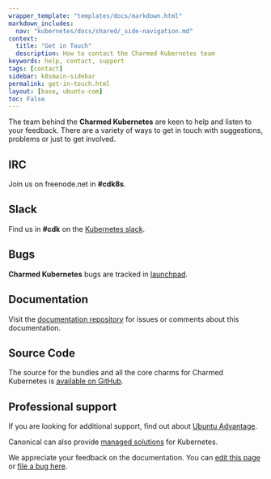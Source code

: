 ```yaml
---
wrapper_template: "templates/docs/markdown.html"
markdown_includes:
  nav: "kubernetes/docs/shared/_side-navigation.md"
context:
  title: "Get in Touch"
  description: How to contact the Charmed Kubernetes team
keywords: help, contact, support
tags: [contact]
sidebar: k8smain-sidebar
permalink: get-in-touch.html
layout: [base, ubuntu-com]
toc: False
---
```


The team behind the **Charmed Kubernetes** are
keen to help and listen to your feedback. There are a variety of ways to get
in touch with suggestions, problems or just to get involved.

## IRC

Join us on freenode.net in **#cdk8s**.

## Slack

Find us in **#cdk** on the [Kubernetes slack][slack].

## Bugs

**Charmed Kubernetes** bugs  are tracked in [launchpad][lp].

## Documentation

Visit the [documentation repository][docs] for issues or comments about this documentation.

## Source Code

The source for the bundles and all the core charms for Charmed Kubernetes is
[available on GitHub][source].


## Professional support

If you are looking for additional support, find out about [Ubuntu Advantage][support].

Canonical can also provide [managed solutions][managed] for Kubernetes.

<!-- LINKS -->

[docs]:  https://github.com/juju-solutions/kubernetes-docs
[lp]: https://bugs.launchpad.net/charmed-kubernetes
[support]: /support
[managed]: /kubernetes/managed
[slack]: http://slack.kubernetes.io/
[source]: https://github.com/charmed-kubernetes

<!-- FEEDBACK -->
<div class="p-notification--information">
  <p class="p-notification__response">
    We appreciate your feedback on the documentation. You can
    <a href="https://github.com/charmed-kubernetes/kubernetes-docs/edit/master/pages/k8s/get-in-touch.md" class="p-notification__action">edit this page</a>
    or
    <a href="https://github.com/charmed-kubernetes/kubernetes-docs/issues/new" class="p-notification__action">file a bug here</a>.
  </p>
</div>
